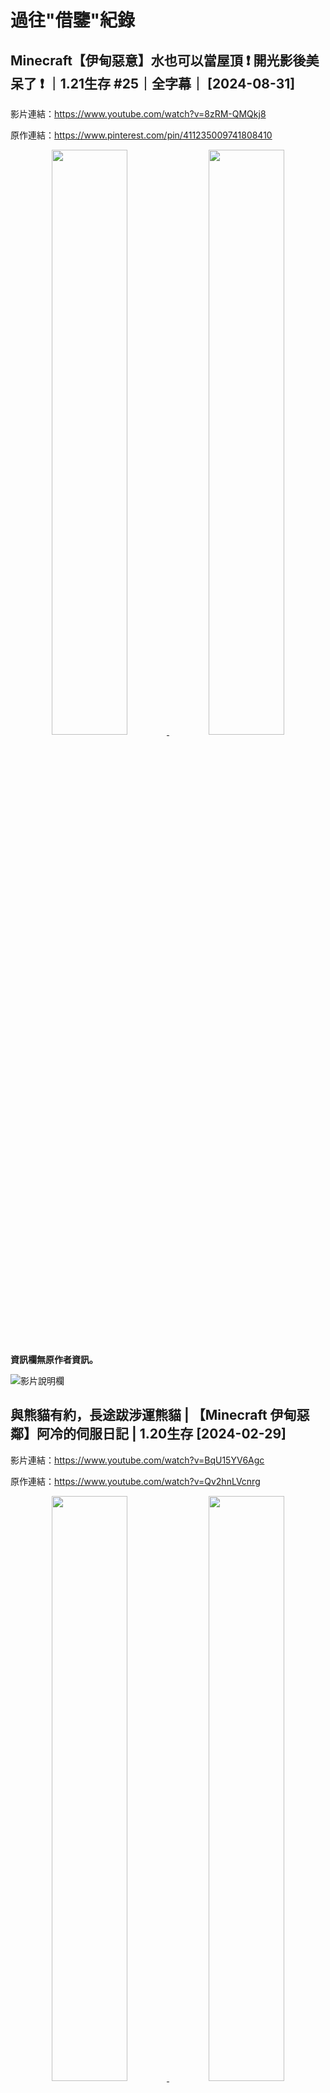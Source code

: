 # 過往"借鑒"紀錄


## Minecraft【伊甸惡意】水也可以當屋頂 ❗ 開光影後美呆了 ❗ ｜1.21生存 #25｜全字幕｜ [2024-08-31]

影片連結：https://www.youtube.com/watch?v=8zRM-QMQkj8

原作連結：https://www.pinterest.com/pin/411235009741808410

<p align="center">
    <a href="https://www.youtube.com/watch?v=8zRM-QMQkj8" target="_blank">
        <img src="https://raw.githubusercontent.com/FireBurn8787/Plagiarism-Record-Book/main/imgs/08-31-2024_Youtube_Alanmmvmc_8zRM-QMQkj8_Thumbnail.jpg" width="49%"/>
    </a>
    <a href="https://www.pinterest.com/pin/411235009741808410" target="_blank">
        <img src="https://raw.githubusercontent.com/FireBurn8787/Plagiarism-Record-Book/main/imgs/09-03-2024_Pinterest_Jottape033_411235009741808410.png" width="49%"/>
    </a>
</p>

**資訊欄無原作者資訊。**

![影片說明欄](https://raw.githubusercontent.com/FireBurn8787/Plagiarism-Record-Book/main/imgs/history/Alanmmvmc_8zRM-QMQkj8_description.png)


## 與熊貓有約，長途跋涉運熊貓 | 【Minecraft 伊甸惡鄰】阿冷的伺服日記 | 1.20生存 [2024-02-29]

影片連結：https://www.youtube.com/watch?v=BqU15YV6Agc

原作連結：https://www.youtube.com/watch?v=Qv2hnLVcnrg

<p align="center">
    <a href="https://www.youtube.com/watch?v=BqU15YV6Agc" target="_blank">
        <img src="https://raw.githubusercontent.com/FireBurn8787/Plagiarism-Record-Book/main/imgs/history/Alanmmvmc_BqU15YV6Agc_Thumbnail.png" width="49%"/>
    </a>
    <a href="https://www.youtube.com/watch?v=Qv2hnLVcnrg" target="_blank">
        <img src="https://raw.githubusercontent.com/FireBurn8787/Plagiarism-Record-Book/main/imgs/history/RanaRosso_Qv2hnLVcnrg_Thumbnail.png" width="49%"/>
    </a>
</p>

**資訊欄無原作者資訊。**

![影片說明欄](https://raw.githubusercontent.com/FireBurn8787/Plagiarism-Record-Book/main/imgs/history/Alanmmvmc_BqU15YV6Agc_description.png)


## 用竹子打造獨特房屋，一窺竹的驚奇之旅與實用之道 | 【Minecraft 伊甸惡鄰】 [2024-02-21]

影片連結：https://www.youtube.com/watch?v=OojUrX-uCcM

原作連結：https://www.youtube.com/watch?v=Gf2XbgncHjY

<p align="center">
    <a href="https://www.youtube.com/watch?v=OojUrX-uCcM" target="_blank">
        <img src="https://raw.githubusercontent.com/FireBurn8787/Plagiarism-Record-Book/main/imgs/history/Alanmmvmc_OojUrX-uCcM_Thumbnail.png" width="49%"/>
    </a>
    <a href="https://www.youtube.com/watch?v=Gf2XbgncHjY" target="_blank">
        <img src="https://raw.githubusercontent.com/FireBurn8787/Plagiarism-Record-Book/main/imgs/history/RanaRosso_Gf2XbgncHjY_Thumbnail.png" width="49%"/>
    </a>
</p>

**資訊欄無原作者資訊。**

![影片說明欄](https://raw.githubusercontent.com/FireBurn8787/Plagiarism-Record-Book/main/imgs/history/Alanmmvmc_OojUrX-uCcM_description.png)


## 攀登升級之路，打造傲視天際的塔樓城鎮冒險 | 【Minecraft 伊甸惡鄰】 [2024-02-08]

影片連結：https://www.youtube.com/watch?v=eIlzR-Obt08

原作連結：https://www.youtube.com/watch?v=Iqqj3zdZYXA

<p align="center">
    <a href="https://www.youtube.com/watch?v=eIlzR-Obt08" target="_blank">
        <img src="https://raw.githubusercontent.com/FireBurn8787/Plagiarism-Record-Book/main/imgs/history/Alanmmvmc_eIlzR-Obt08_Thumbnail.png" width="49%"/>
    </a>
    <a href="https://www.youtube.com/watch?v=Iqqj3zdZYXA" target="_blank">
        <img src="https://raw.githubusercontent.com/FireBurn8787/Plagiarism-Record-Book/main/imgs/history/RanaRosso_Iqqj3zdZYXA_Thumbnail.png" width="49%"/>
    </a>
</p>

**資訊欄無原作者資訊。**

![影片說明欄](https://raw.githubusercontent.com/FireBurn8787/Plagiarism-Record-Book/main/imgs/history/Alanmmvmc_eIlzR-Obt08_description.png)


## 櫻花造型設計，給城鎮一個開放感十足的廣場 [2024-02-02]

影片連結：[https://www.youtube.com/watch?v=5_oTYuep_Dw](https://www.youtube.com/watch?v=5_oTYuep_Dw)

原作連結：[https://x.com/Rana_r0ss0/status/1685243771842174977](https://x.com/Rana_r0ss0/status/1685243771842174977)

<p align="center">
    <a href="https://www.youtube.com/watch?v=5_oTYuep_Dw" target="_blank">
        <img src="https://raw.githubusercontent.com/FireBurn8787/Plagiarism-Record-Book/main/imgs/history/Alanmmvmc_5_oTYuep_Dw_Thumbnail.png" width="49%"/>
    </a>
    <a href="https://x.com/Rana_r0ss0/status/1685243771842174977" target="_blank">
        <img src="https://raw.githubusercontent.com/FireBurn8787/Plagiarism-Record-Book/main/imgs/history/RanaRosso_1685243771842174977_Post.png" width="49%"/>
    </a>
</p>

**資訊欄無原作者資訊。**

![影片說明欄](https://raw.githubusercontent.com/FireBurn8787/Plagiarism-Record-Book/main/imgs/history/Alanmmvmc_5_oTYuep_Dw_description.png)


## 【Minecraft 1小時建築計畫】泥磚做的房子到底堅不堅固呢 [2023-12-19]

影片連結：[https://www.youtube.com/watch?v=edQH4WY9ZOI](https://www.youtube.com/watch?v=edQH4WY9ZOI)

原作連結：[https://www.youtube.com/watch?v=AKdPyhj-Z5I](https://www.youtube.com/watch?v=AKdPyhj-Z5I)

<p align="center">
    <a href="https://www.youtube.com/watch?v=edQH4WY9ZOI" target="_blank">
        <img src="https://raw.githubusercontent.com/FireBurn8787/Plagiarism-Record-Book/main/imgs/history/Alanmmvmc_edQH4WY9ZOI_Thumbnail.png" width="49%"/>
    </a>
    <a href="https://www.youtube.com/watch?v=AKdPyhj-Z5I" target="_blank">
        <img src="https://raw.githubusercontent.com/FireBurn8787/Plagiarism-Record-Book/main/imgs/history/okazucraft_AKdPyhj-Z5I_Thumbnail.png" width="49%"/>
    </a>
</p>

**資訊欄無原作者資訊。**

![影片說明欄](https://raw.githubusercontent.com/FireBurn8787/Plagiarism-Record-Book/main/imgs/history/Alanmmvmc_edQH4WY9ZOI_description.png)

